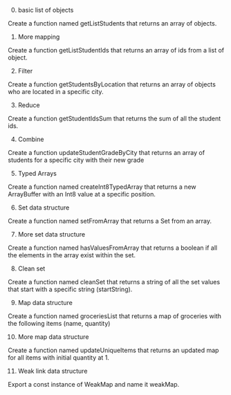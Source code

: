 0. basic list of objects

Create a function named getListStudents that returns an array of objects.


1. More mapping

Create a function getListStudentIds that returns an array of ids from a list of object.


2. Filter

Create a function getStudentsByLocation that returns an array of objects who are located in a specific city.


3. Reduce

Create a function getStudentIdsSum that returns the sum of all the student ids.


4. Combine

Create a function updateStudentGradeByCity that returns an array of students for a specific city with their new grade

5. Typed Arrays

Create a function named createInt8TypedArray that returns a new ArrayBuffer with an Int8 value at a specific position.

6. Set data structure

Create a function named setFromArray that returns a Set from an array.

7. More set data structure

Create a function named hasValuesFromArray that returns a boolean if all the elements in the array exist within the set.

8. Clean set

Create a function named cleanSet that returns a string of all the set values that start with a specific string (startString).

9. Map data structure

Create a function named groceriesList that returns a map of groceries with the following items (name, quantity)


10. More map data structure

Create a function named updateUniqueItems that returns an updated map for all items with initial quantity at 1.


11. Weak link data structure

Export a const instance of WeakMap and name it weakMap.



